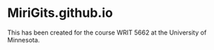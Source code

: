 # MiriGits.github.io
This has been created for the course WRIT 5662 at the University of Minnesota.
